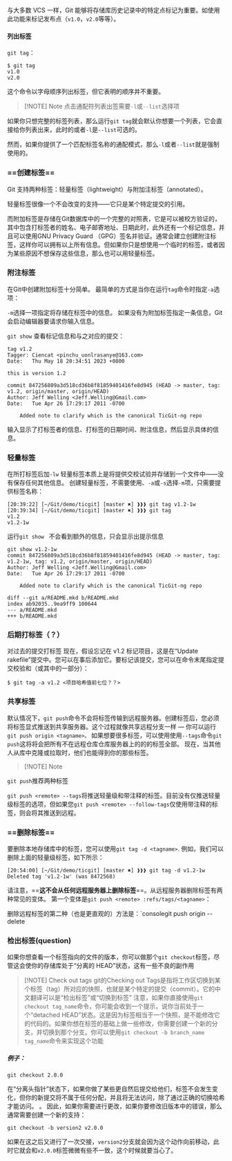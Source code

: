 与大多数 VCS 一样，Git 能够将存储库历史记录中的特定点标记为重要。如使用此功能来标记发布点（`v1.0`，`v2.0`等等）。

#### 列出标签
`git tag`：
```console
$ git tag
v1.0
v2.0
```

这个命令以字母顺序列出标签，但它表明的顺序并不重要。

> [!NOTE] Note
> 点击通配符列表出签需要`-l`或`--list`选择项
>
如果你只想完整的标签列表，那么运行`git tag`就会默认你想要一个列表，它会直接给你列表出来，此时的或者`-l`是`--list`可选的。
>
然而，如果你提供了一个匹配标签名称的通配模式，那么`-l`或者`--list`就是强制使用的。

### ==创建标签==

Git 支持两种标签：轻量标签（lightweight）与附加注标签（annotated）。

轻量标签很像一个不会改变的支持——它只是某个特定提交的引用。

而附加标签是存储在Git数据库中的一个完整的对照表，它是可以被校方验证的，其中包含打标签者的姓名、电子邮寄地址、日期此时，此外还有一个标记信息，并且可以使用GNU Privacy Guard （GPG）签名并验证。通常会建立创建附注标签，这样你可以拥有以上所有信息。但如果你只是想使用一个临时的标签，或者因为某些原因不想保存这些信息，那么也可以用轻量标签。

### 附注标签
在Git中创建附加标签十分简单。 最简单的方式是当你在运行`tag`命令时指定`-a`选项：

`-m`选择一项指定将存储在标签中的信息。 如果没有为附加标签指定一条信息，Git 会启动编辑器要请求你输入信息。

`git show` 查看标记信息和与之对应的提交：
```
tag v1.2
Tagger: Ciencat <pinchu_uonlrasanye@163.com>
Date:   Thu May 18 20:34:51 2023 +0800

this is version 1.2

commit 847256809a3d518cd36b8f81859401416fe8d945 (HEAD -> master, tag: v1.2, origin/master, origin/HEAD)
Author: Jeff Welling <Jeff.Welling@Gmail.com>
Date:   Tue Apr 26 17:29:17 2011 -0700

    Added note to clarify which is the canonical TicGit-ng repo
```

输入显示了打标签者的信息、打标签的日期时间、附注信息，然后显示具体的信息。

### 轻量标签
在所打标签后加`-lw` 
轻量标签本质上是将提供交校试验并存储到一个文件中——没有保存任何其他信息。
创建轻量标签，不需要使用、`-a`或`-s`选择`-m`项，只需要提供标签名称：
```
[20:39:22] [~/Git/demo/ticgit] [master ✖] ❱❱❱ git tag v1.2-1w
[20:39:34] [~/Git/demo/ticgit] [master ✖] ❱❱❱ git tag
v1.2
v1.2-1w
```

运行`git show ` 不会看到额外的信息，只会显示出提示信息
```
git show v1.2-1w
commit 847256809a3d518cd36b8f81859401416fe8d945 (HEAD -> master, tag: v1.2-1w, tag: v1.2, origin/master, origin/HEAD)
Author: Jeff Welling <Jeff.Welling@Gmail.com>
Date:   Tue Apr 26 17:29:17 2011 -0700

    Added note to clarify which is the canonical TicGit-ng repo

diff --git a/README.mkd b/README.mkd
index ab92035..9ea9ff9 100644
--- a/README.mkd
+++ b/README.mkd
```

### 后期打标签（？）

对过去的提交打标签
现在，假设忘记在 v1.2 标记项目，这是在“Update rakefile”提交中。您可以在事后添加它。要标记该提交，您可以在命令末尾指定提交校验和（或其中的一部分）：

```console
$ git tag -a v1.2 <项目哈希值前七位？？>
```

### 共享标签

默认情况下，`git push`命令不会将标签传输到远程服务器。创建标签后，您必须将标签显式推送到共享服务器。这个过程就像共享远程分支一样 — 你可以运行`git push origin <tagname>。`
如果想要很多标签，可以使用使用`--tags`命令`git push`这将将会把所有不在远程仓库仓库服务器上的的的标签全部。
现在，当其他人从库中克隆或拉取时，他们也能得到你的那些标签。


> [!NOTE] Note
> 
`git push`推荐两种标签
>
`git push <remote> --tags`将推送轻量级和带注释的标签。目前没有仅推送轻量级标签的选项，但如果您`git push <remote> --follow-tags`仅使用带注释的标签，则会将其推送到远程。

### ==删除标签==
要删除本地存储库中的标签，您可以使用`git tag -d <tagname>`. 例如，我们可以删除上面的轻量级标签，如下所示：
```
[20:54:00] [~/Git/demo/ticgit] [master ✖] ❱❱❱ git tag -d v1.2-1w
Deleted tag 'v1.2-1w' (was 8472568)
```

请注意，==**这不会从任何远程服务器上删除标签**==。从远程服务器删除标签有两种常见的变体。
第一个变体是`git push <remote> :refs/tags/<tagname>`：

删除远程标签的第二种（也是更直观的）方法是：`consolegit push origin --delete <tagname>

### 检出标签(question)
如果你想查看一个标签指向的文件的版本，你可以做那个`git checkout`标签，尽管这会使你的存储库处于“分离的 HEAD”状态，这有一些不良的副作用

> [!NOTE] Check out tags
> git的Checking out Tags是指将工作区切换到某个标签（tag）所对应的快照，也就是某个特定的提交（commit）。它的中文翻译可以是“检出标签”或“切换到标签”
注意，如果你直接使用`git checkout tag_name`命令，你可能会收到一个提示，说你当前处于一个“detached HEAD”状态。这是因为标签相当于一个快照，是不能修改它的代码的。如果你想在标签的基础上做一些修改，你需要创建一个新的分支，并切换到那个分支。你可以使用`git checkout -b branch_name tag_name`命令来实现这个功能


##### 例子：
```console
git checkout 2.0.0
```
在“分离头指针”状态下，如果你做了某些更自然后提交给他们，标签不会发生变化，但你的新提交将不属于任何分配，并且将无法访问，除了通过正确的切换哈希才能访问。
。 因此，如果你需要进行更改，如果你要修改旧版本中的错误，那么通常需要创建一个新的支持：
```console
git checkout -b version2 v2.0.0
```

如果在这之后又进行了一次交接，`version2`分支就会因为这个动作向前移动，此时它就会和`v2.0.0`标签微微有些不一致，这个时候就要当心了。
